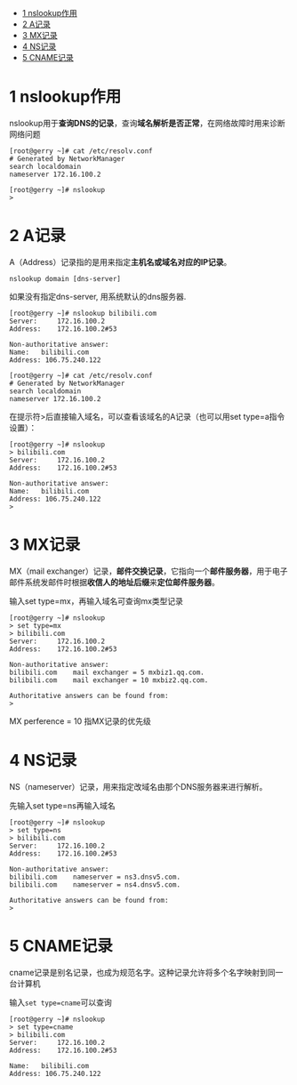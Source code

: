 
<!-- @import "[TOC]" {cmd="toc" depthFrom=1 depthTo=6 orderedList=false} -->

<!-- code_chunk_output -->

- [1 nslookup作用](#1-nslookup作用)
- [2 A记录](#2-a记录)
- [3 MX记录](#3-mx记录)
- [4 NS记录](#4-ns记录)
- [5 CNAME记录](#5-cname记录)

<!-- /code_chunk_output -->

# 1 nslookup作用

nslookup用于**查询DNS的记录**，查询**域名解析是否正常**，在网络故障时用来诊断网络问题

```
[root@gerry ~]# cat /etc/resolv.conf
# Generated by NetworkManager
search localdomain
nameserver 172.16.100.2
```

```
[root@gerry ~]# nslookup
>
```

# 2 A记录

A（Address）记录指的是用来指定**主机名或域名对应的IP记录**。

```
nslookup domain [dns-server]
```

如果没有指定dns\-server, 用系统默认的dns服务器.

```
[root@gerry ~]# nslookup bilibili.com
Server:		172.16.100.2
Address:	172.16.100.2#53

Non-authoritative answer:
Name:	bilibili.com
Address: 106.75.240.122

[root@gerry ~]# cat /etc/resolv.conf
# Generated by NetworkManager
search localdomain
nameserver 172.16.100.2
```

在提示符\>后直接输入域名，可以查看该域名的A记录（也可以用set type=a指令设置）：

```
[root@gerry ~]# nslookup
> bilibili.com
Server:		172.16.100.2
Address:	172.16.100.2#53

Non-authoritative answer:
Name:	bilibili.com
Address: 106.75.240.122
>
```

# 3 MX记录

MX（mail exchanger）记录，**邮件交换记录**，它指向一个**邮件服务器**，用于电子邮件系统发邮件时根据**收信人的地址后缀**来**定位邮件服务器**。

输入set type=mx，再输入域名可查询mx类型记录

```
[root@gerry ~]# nslookup
> set type=mx
> bilibili.com
Server:		172.16.100.2
Address:	172.16.100.2#53

Non-authoritative answer:
bilibili.com	mail exchanger = 5 mxbiz1.qq.com.
bilibili.com	mail exchanger = 10 mxbiz2.qq.com.

Authoritative answers can be found from:
>
```

MX perference = 10 指MX记录的优先级

# 4 NS记录

NS（nameserver）记录，用来指定改域名由那个DNS服务器来进行解析。

先输入set type=ns再输入域名

```
[root@gerry ~]# nslookup
> set type=ns
> bilibili.com
Server:		172.16.100.2
Address:	172.16.100.2#53

Non-authoritative answer:
bilibili.com	nameserver = ns3.dnsv5.com.
bilibili.com	nameserver = ns4.dnsv5.com.

Authoritative answers can be found from:
>
```

# 5 CNAME记录

cname记录是别名记录，也成为规范名字。这种记录允许将多个名字映射到同一台计算机

输入`set type=cname`可以查询

```
[root@gerry ~]# nslookup
> set type=cname
> bilibili.com
Server:		172.16.100.2
Address:	172.16.100.2#53

Name:	bilibili.com
Address: 106.75.240.122
```

